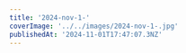 ```yaml
---
title: '2024-nov-1-'
coverImage: '../../images/2024-nov-1-.jpg'
publishedAt: '2024-11-01T17:47:07.3NZ'
---
```

